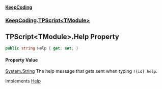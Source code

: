 #### [KeepCoding](index.md 'index')
### [KeepCoding](KeepCoding.md 'KeepCoding').[TPScript&lt;TModule&gt;](KeepCoding_TPScript_TModule_.md 'KeepCoding.TPScript&lt;TModule&gt;')
## TPScript&lt;TModule&gt;.Help Property
```csharp
public string Help { get; set; }
```
#### Property Value
[System.String](https://docs.microsoft.com/en-us/dotnet/api/System.String 'System.String')
The help message that gets sent when typing `!{id} help`.  

Implements [Help](KeepCoding_ITP_Help.md 'KeepCoding.ITP.Help')  
